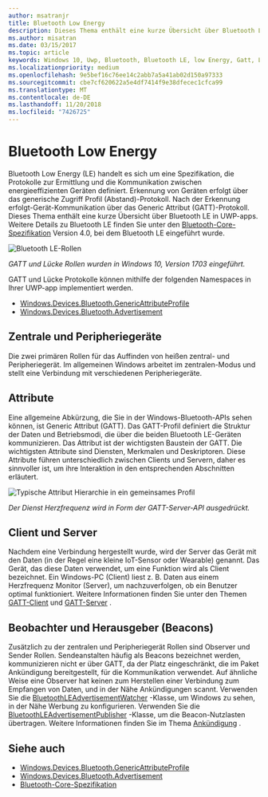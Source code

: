 ```yaml
---
author: msatranjr
title: Bluetooth Low Energy
description: Dieses Thema enthält eine kurze Übersicht über Bluetooth LE in UWP-apps.
ms.author: misatran
ms.date: 03/15/2017
ms.topic: article
keywords: Windows 10, Uwp, Bluetooth, Bluetooth LE, low Energy, Gatt, Lücke, zentralen, Peripheriegerät, Clients, Server, Überwachung, Herausgeber
ms.localizationpriority: medium
ms.openlocfilehash: 9e5bef16c76ee14c2abb7a5a41ab02d150a97333
ms.sourcegitcommit: cbe7cf620622a5e4df7414f9e38dfecec1cfca99
ms.translationtype: MT
ms.contentlocale: de-DE
ms.lasthandoff: 11/20/2018
ms.locfileid: "7426725"
---
```

# <a name="bluetooth-low-energy"></a>Bluetooth Low Energy
Bluetooth Low Energy (LE) handelt es sich um eine Spezifikation, die Protokolle zur Ermittlung und die Kommunikation zwischen energieeffizienten Geräten definiert. Erkennung von Geräten erfolgt über das generische Zugriff Profil (Abstand)-Protokoll. Nach der Erkennung erfolgt-Gerät-Kommunikation über das Generic Attribut (GATT)-Protokoll. Dieses Thema enthält eine kurze Übersicht über Bluetooth LE in UWP-apps. Weitere Details zu Bluetooth LE finden Sie unter den [Bluetooth-Core-Spezifikation](https://www.bluetooth.com/specifications/bluetooth-core-specification) Version 4.0, bei dem Bluetooth LE eingeführt wurde. 

![Bluetooth LE-Rollen](images/gatt-roles.png)

*GATT und Lücke Rollen wurden in Windows 10, Version 1703 eingeführt.*

GATT und Lücke Protokolle können mithilfe der folgenden Namespaces in Ihrer UWP-app implementiert werden.
- [Windows.Devices.Bluetooth.GenericAttributeProfile](https://docs.microsoft.com/en-us/uwp/api/windows.devices.bluetooth.genericattributeprofile)
- [Windows.Devices.Bluetooth.Advertisement](https://docs.microsoft.com/en-us/uwp/api/windows.devices.bluetooth.genericattributeprofile)

## <a name="central-and-peripheral"></a>Zentrale und Peripheriegeräte
Die zwei primären Rollen für das Auffinden von heißen zentral- und Peripheriegerät. Im allgemeinen Windows arbeitet im zentralen-Modus und stellt eine Verbindung mit verschiedenen Peripheriegeräte. 

## <a name="attributes"></a>Attribute
Eine allgemeine Abkürzung, die Sie in der Windows-Bluetooth-APIs sehen können, ist Generic Attribut (GATT). Das GATT-Profil definiert die Struktur der Daten und Betriebsmodi, die über die beiden Bluetooth LE-Geräten kommunizieren. Das Attribut ist der wichtigsten Baustein der GATT. Die wichtigsten Attribute sind Diensten, Merkmalen und Deskriptoren. Diese Attribute führen unterschiedlich zwischen Clients und Servern, daher es sinnvoller ist, um ihre Interaktion in den entsprechenden Abschnitten erläutert. 

![Typische Attribut Hierarchie in ein gemeinsames Profil](images/gatt-service.png)

*Der Dienst Herzfrequenz wird in Form der GATT-Server-API ausgedrückt.*

## <a name="client-and-server"></a>Client und Server
Nachdem eine Verbindung hergestellt wurde, wird der Server das Gerät mit den Daten (in der Regel eine kleine IoT-Sensor oder Wearable) genannt. Das Gerät, das diese Daten verwendet, um eine Funktion wird als Client bezeichnet. Ein Windows-PC (Client) liest z. B. Daten aus einem Herzfrequenz Monitor (Server), um nachzuverfolgen, ob ein Benutzer optimal funktioniert. Weitere Informationen finden Sie unter den Themen [GATT-Client](gatt-client.md) und [GATT-Server](gatt-server.md) .

## <a name="watchers-and-publishers-beacons"></a>Beobachter und Herausgeber (Beacons)
Zusätzlich zu der zentralen und Peripheriegerät Rollen sind Observer und Sender Rollen. Sendeanstalten häufig als Beacons bezeichnet werden, kommunizieren nicht er über GATT, da der Platz eingeschränkt, die im Paket Ankündigung bereitgestellt, für die Kommunikation verwendet. Auf ähnliche Weise eine Observer hat keinen zum Herstellen einer Verbindung zum Empfangen von Daten, und in der Nähe Ankündigungen scannt. Verwenden Sie die [BluetoothLEAdvertisementWatcher](https://docs.microsoft.com/en-us/uwp/api/windows.devices.bluetooth.advertisement.bluetoothleadvertisementwatcher) -Klasse, um Windows zu sehen, in der Nähe Werbung zu konfigurieren. Verwenden Sie die [BluetoothLEAdvertisementPublisher](https://docs.microsoft.com/en-us/uwp/api/windows.devices.bluetooth.advertisement.bluetoothleadvertisementpublisher) -Klasse, um die Beacon-Nutzlasten übertragen. Weitere Informationen finden Sie im Thema [Ankündigung](ble-beacon.md) .

## <a name="see-also"></a>Siehe auch
- [Windows.Devices.Bluetooth.GenericAttributeProfile](https://docs.microsoft.com/en-us/uwp/api/windows.devices.bluetooth.genericattributeprofile)
- [Windows.Devices.Bluetooth.Advertisement](https://docs.microsoft.com/en-us/uwp/api/windows.devices.bluetooth.genericattributeprofile)
- [Bluetooth-Core-Spezifikation](https://www.bluetooth.com/specifications/bluetooth-core-specification)